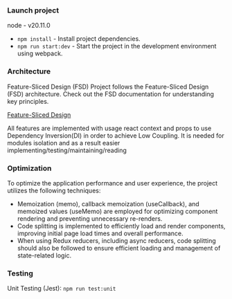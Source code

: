 ### Launch project

node - v20.11.0

-   `npm install` - Install project dependencies.
-   `npm run start:dev` - Start the project in the development environment using webpack.

### Architecture

Feature-Sliced Design (FSD)
Project follows the Feature-Sliced Design (FSD) architecture. Check out the FSD documentation for understanding key principles.

[Feature-Sliced Design](https://feature-sliced.design/)

All features are implemented with usage react context and props to use Dependency Inversion(DI) in order to achieve Low Coupling. It is needed for modules isolation and as a result easier implementing/testing/maintaining/reading

### Optimization

To optimize the application performance and user experience, the project utilizes the following techniques:

-   Memoization (memo), callback memoization (useCallback), and memoized values (useMemo) are employed for optimizing component rendering and preventing unnecessary re-renders.
-   Code splitting is implemented to efficiently load and render components, improving initial page load times and overall performance.
-   When using Redux reducers, including async reducers, code splitting should also be followed to ensure efficient loading and management of state-related logic.

### Testing

Unit Testing (Jest): `npm run test:unit`
